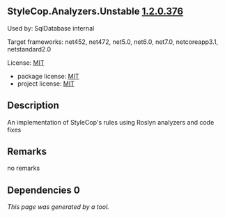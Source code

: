StyleCop.Analyzers.Unstable [1.2.0.376](https://www.nuget.org/packages/StyleCop.Analyzers.Unstable/1.2.0.376)
--------------------

Used by: SqlDatabase internal

Target frameworks: net452, net472, net5.0, net6.0, net7.0, netcoreapp3.1, netstandard2.0

License: [MIT](../../../../licenses/mit) 

- package license: [MIT](https://licenses.nuget.org/MIT) 
- project license: [MIT](https://github.com/DotNetAnalyzers/StyleCopAnalyzers) 

Description
-----------
An implementation of StyleCop's rules using Roslyn analyzers and code fixes

Remarks
-----------
no remarks


Dependencies 0
-----------


*This page was generated by a tool.*